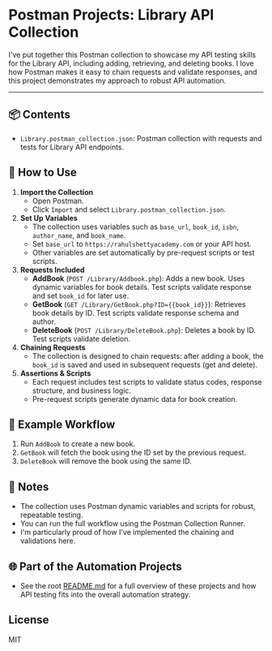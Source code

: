 # Postman Projects: Library API Collection

I've put together this Postman collection to showcase my API testing skills for the Library API, including adding, retrieving, and deleting books. I love how Postman makes it easy to chain requests and validate responses, and this project demonstrates my approach to robust API automation.

---

## 📦 Contents

- `Library.postman_collection.json`: Postman collection with requests and tests for Library API endpoints.

## 🚦 How to Use

1. **Import the Collection**
   - Open Postman.
   - Click `Import` and select `Library.postman_collection.json`.
2. **Set Up Variables**
   - The collection uses variables such as `base_url`, `book_id`, `isbn`, `author_name`, and `book_name`.
   - Set `base_url` to `https://rahulshettyacademy.com` or your API host.
   - Other variables are set automatically by pre-request scripts or test scripts.
3. **Requests Included**
   - **AddBook** (`POST /Library/Addbook.php`): Adds a new book. Uses dynamic variables for book details. Test scripts validate response and set `book_id` for later use.
   - **GetBook** (`GET /Library/GetBook.php?ID={{book_id}}`): Retrieves book details by ID. Test scripts validate response schema and author.
   - **DeleteBook** (`POST /Library/DeleteBook.php`): Deletes a book by ID. Test scripts validate deletion.
4. **Chaining Requests**
   - The collection is designed to chain requests: after adding a book, the `book_id` is saved and used in subsequent requests (get and delete).
5. **Assertions & Scripts**
   - Each request includes test scripts to validate status codes, response structure, and business logic.
   - Pre-request scripts generate dynamic data for book creation.

## 🔄 Example Workflow

1. Run `AddBook` to create a new book.
2. `GetBook` will fetch the book using the ID set by the previous request.
3. `DeleteBook` will remove the book using the same ID.

## 📝 Notes

- The collection uses Postman dynamic variables and scripts for robust, repeatable testing.
- You can run the full workflow using the Postman Collection Runner.
- I'm particularly proud of how I've implemented the chaining and validations here.

## 🌐 Part of the Automation Projects

- See the root [README.md](../README.md) for a full overview of these projects and how API testing fits into the overall automation strategy.

## License

MIT
